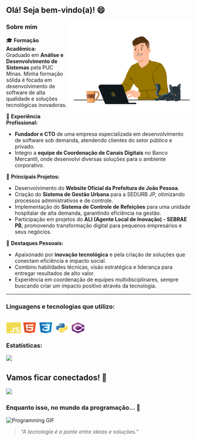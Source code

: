 ## Olá! Seja bem-vindo(a)! 😄  

<img align="right" height="250" src="https://github.com/ReisLucasF/LucasReis/blob/main/desenho%20programando.png">  

### Sobre mim  

🎓 **Formação Acadêmica:**  
Graduado em **Análise e Desenvolvimento de Sistemas** pela PUC Minas. Minha formação sólida é focada em desenvolvimento de software de alta qualidade e soluções tecnológicas inovadoras.  

💼 **Experiência Profissional:**  
- **Fundador e CTO** de uma empresa especializada em desenvolvimento de software sob demanda, atendendo clientes do setor público e privado.  
- Integro a **equipe de Coordenação de Canais Digitais** no Banco Mercantil, onde desenvolvi diversas soluções para o ambiente corporativo.  

📌 **Principais Projetos:**  
- Desenvolvimento do **Website Oficial da Prefeitura de João Pessoa**.  
- Criação do **Sistema de Gestão Urbana** para a SEDURB JP, otimizando processos administrativos e de controle.  
- Implementação do **Sistema de Controle de Refeições** para uma unidade hospitalar de alta demanda, garantindo eficiência na gestão.  
- Participação em projetos do **ALI (Agente Local de Inovação) - SEBRAE PB**, promovendo transformação digital para pequenos empresários e seus negócios.  

🌟 **Destaques Pessoais:**  
- Apaixonado por **inovação tecnológica** e pela criação de soluções que conectam eficiência e impacto social.  
- Combino habilidades técnicas, visão estratégica e liderança para entregar resultados de alto valor.  
- Experiência em coordenação de equipes multidisciplinares, sempre buscando criar um impacto positivo através da tecnologia.  

---
### Linguagens e tecnologias que utilizo:

<div style="display: inline_block"><br>
  <img align="center" height="30" width="40" src="https://raw.githubusercontent.com/devicons/devicon/master/icons/javascript/javascript-plain.svg">
  <img align="center" height="30" width="40" src="https://raw.githubusercontent.com/devicons/devicon/master/icons/html5/html5-original.svg">
  <img align="center" height="30" width="40" src="https://raw.githubusercontent.com/devicons/devicon/master/icons/css3/css3-original.svg">
  <img align="center" height="30" width="40" src="https://raw.githubusercontent.com/devicons/devicon/master/icons/python/python-original.svg">
  <img align="center" height="30" width="40" src="https://raw.githubusercontent.com/devicons/devicon/master/icons/csharp/csharp-original.svg">
</div>

### Estatísticas:

<div align="left">
  <img height="180em" src="https://github-readme-stats.vercel.app/api/top-langs/?username=ReisLucasF&layout=compact&langs_count=7&theme=dark"/>
</div>

## Vamos ficar conectados! 🤝

<div> 
  <a href="https://www.linkedin.com/in/lucasreisf/" target="_blank"><img src="https://img.shields.io/badge/LinkedIn-0077B5?style=for-the-badge&logo=linkedin&logoColor=white" target="_blank"></a> 
</div>

### Enquanto isso, no mundo da programação... 🚀

![Programming GIF](https://media.giphy.com/media/ZVik7pBtu9dNS/giphy.gif)

> _"A tecnologia é a ponte entre ideias e soluções."_  
